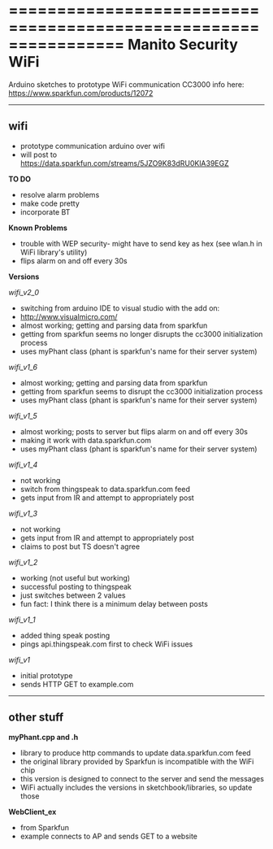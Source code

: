 ================================================================
Manito Security WiFi
================================================================

Arduino sketches to prototype WiFi communication
CC3000 info here: https://www.sparkfun.com/products/12072

----------------------------------------------------------------------------

**wifi** 
----------------------------------------------------------------------------
  * prototype communication arduino over wifi
  * will post to https://data.sparkfun.com/streams/5JZO9K83dRU0KlA39EGZ

  **TO DO**
  * resolve alarm problems
  * make code pretty
  * incorporate BT

  **Known Problems**
  * trouble with WEP security- might have to send key as hex (see wlan.h in WiFi library's utility)
  * flips alarm on and off every 30s

  **Versions**

  *wifi_v2_0*
   * switching from arduino IDE to visual studio with the add on:
   * http://www.visualmicro.com/
   * almost working; getting and parsing data from sparkfun
   * getting from sparkfun seems no longer disrupts the cc3000 initialization process
   * uses myPhant class (phant is sparkfun's name for their server system)

  *wifi_v1_6*
   * almost working; getting and parsing data from sparkfun
   * getting from sparkfun seems to disrupt the cc3000 initialization process
   * uses myPhant class (phant is sparkfun's name for their server system)

  *wifi_v1_5*
   * almost working; posts to server but flips alarm on and off every 30s
   * making it work with data.sparkfun.com
   * uses myPhant class (phant is sparkfun's name for their server system)

  *wifi_v1_4*
   * not working
   * switch from thingspeak to data.sparkfun.com feed
   * gets input from IR and attempt to appropriately post

  *wifi_v1_3*
   * not working
   * gets input from IR and attempt to appropriately post
   * claims to post but TS doesn't agree

  *wifi_v1_2*
   * working (not useful but working)
   * successful posting to thingspeak
   * just switches between 2 values
   * fun fact: I think there is a minimum delay between posts

  *wifi_v1_1*
   * added thing speak posting
   * pings api.thingspeak.com first to check WiFi issues

  *wifi_v1*
   * initial prototype
   * sends HTTP GET to example.com

----------------------------------------------------------------------------

**other stuff**
----------------------------------------------------------------------------
**myPhant.cpp and .h**
 * library to produce http commands to update data.sparkfun.com feed
 * the original library provided by Sparkfun is incompatible with the WiFi chip
 * this version is designed to connect to the server and send the messages
 * WiFi actually includes the versions in sketchbook/libraries, so update those

**WebClient_ex**
 * from Sparkfun
 * example connects to AP and sends GET to a website


